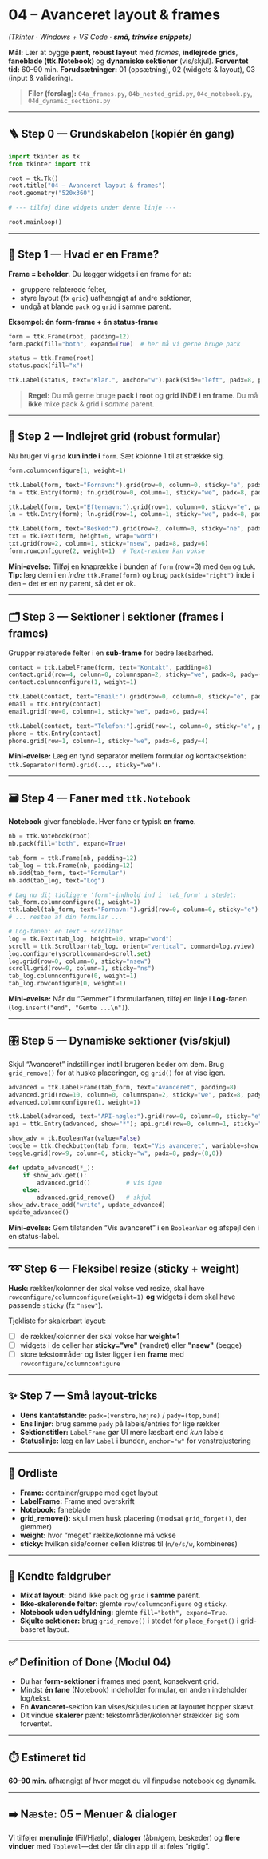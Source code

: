 # **04 – Avanceret layout & frames**

*(Tkinter · Windows + VS Code · **små, trinvise snippets**)*

**Mål:** Lær at bygge **pænt, robust layout** med *frames*, **indlejrede grids**, **faneblade (ttk.Notebook)** og **dynamiske sektioner** (vis/skjul).
**Forventet tid:** 60–90 min.
**Forudsætninger:** 01 (opsætning), 02 (widgets & layout), 03 (input & validering).

> **Filer (forslag):** `04a_frames.py`, `04b_nested_grid.py`, `04c_notebook.py`, `04d_dynamic_sections.py`

---

## 🪜 Step 0 — Grundskabelon (kopiér én gang)

```python
import tkinter as tk
from tkinter import ttk

root = tk.Tk()
root.title("04 – Avanceret layout & frames")
root.geometry("520x360")

# --- tilføj dine widgets under denne linje ---

root.mainloop()
```

---

## 🧱 Step 1 — Hvad er en Frame?

**Frame = beholder**. Du lægger widgets i en frame for at:

* gruppere relaterede felter,
* styre layout (fx `grid`) uafhængigt af andre sektioner,
* undgå at blande `pack` og `grid` i samme parent.

**Eksempel: én form-frame + én status-frame**

```python
form = ttk.Frame(root, padding=12)
form.pack(fill="both", expand=True)  # her må vi gerne bruge pack

status = ttk.Frame(root)
status.pack(fill="x")

ttk.Label(status, text="Klar.", anchor="w").pack(side="left", padx=8, pady=6)
```

> **Regel:** Du må gerne bruge **pack i root** og **grid INDE i en frame**.
> Du må **ikke** mixe pack & grid i *samme* parent.

---

## 🧩 Step 2 — Indlejret grid (robust formular)

Nu bruger vi `grid` **kun inde i** `form`. Sæt kolonne 1 til at strække sig.

```python
form.columnconfigure(1, weight=1)

ttk.Label(form, text="Fornavn:").grid(row=0, column=0, sticky="e", padx=8, pady=6)
fn = ttk.Entry(form); fn.grid(row=0, column=1, sticky="we", padx=8, pady=6)

ttk.Label(form, text="Efternavn:").grid(row=1, column=0, sticky="e", padx=8, pady=6)
ln = ttk.Entry(form); ln.grid(row=1, column=1, sticky="we", padx=8, pady=6)

ttk.Label(form, text="Besked:").grid(row=2, column=0, sticky="ne", padx=8, pady=6)
txt = tk.Text(form, height=6, wrap="word")
txt.grid(row=2, column=1, sticky="nsew", padx=8, pady=6)
form.rowconfigure(2, weight=1)  # Text-rækken kan vokse
```

**Mini-øvelse:** Tilføj en knaprække i bunden af `form` (row=3) med `Gem` og `Luk`.
**Tip:** læg dem i en *indre* `ttk.Frame(form)` og brug `pack(side="right")` inde i den – det er en ny parent, så det er ok.

---

## 🗂️ Step 3 — Sektioner i sektioner (frames i frames)

Grupper relaterede felter i en **sub-frame** for bedre læsbarhed.

```python
contact = ttk.LabelFrame(form, text="Kontakt", padding=8)
contact.grid(row=4, column=0, columnspan=2, sticky="we", padx=8, pady=(0,8))
contact.columnconfigure(1, weight=1)

ttk.Label(contact, text="Email:").grid(row=0, column=0, sticky="e", padx=6, pady=4)
email = ttk.Entry(contact)
email.grid(row=0, column=1, sticky="we", padx=6, pady=4)

ttk.Label(contact, text="Telefon:").grid(row=1, column=0, sticky="e", padx=6, pady=4)
phone = ttk.Entry(contact)
phone.grid(row=1, column=1, sticky="we", padx=6, pady=4)
```

**Mini-øvelse:** Læg en tynd separator mellem formular og kontaktsektion: `ttk.Separator(form).grid(..., sticky="we")`.

---

## 🗃️ Step 4 — Faner med `ttk.Notebook`

**Notebook** giver faneblade. Hver fane er typisk **en frame**.

```python
nb = ttk.Notebook(root)
nb.pack(fill="both", expand=True)

tab_form = ttk.Frame(nb, padding=12)
tab_log = ttk.Frame(nb, padding=12)
nb.add(tab_form, text="Formular")
nb.add(tab_log, text="Log")

# Læg nu dit tidligere 'form'-indhold ind i 'tab_form' i stedet:
tab_form.columnconfigure(1, weight=1)
ttk.Label(tab_form, text="Fornavn:").grid(row=0, column=0, sticky="e")
# ... resten af din formular ...

# Log-fanen: en Text + scrollbar
log = tk.Text(tab_log, height=10, wrap="word")
scroll = ttk.Scrollbar(tab_log, orient="vertical", command=log.yview)
log.configure(yscrollcommand=scroll.set)
log.grid(row=0, column=0, sticky="nsew")
scroll.grid(row=0, column=1, sticky="ns")
tab_log.columnconfigure(0, weight=1)
tab_log.rowconfigure(0, weight=1)
```

**Mini-øvelse:** Når du “Gemmer” i formularfanen, tilføj en linje i **Log**-fanen (`log.insert("end", "Gemte ...\n")`).

---

## 🎛️ Step 5 — Dynamiske sektioner (vis/skjul)

Skjul “Avanceret” indstillinger indtil brugeren beder om dem.
Brug `grid_remove()` for at huske placeringen, og `grid()` for at vise igen.

```python
advanced = ttk.LabelFrame(tab_form, text="Avanceret", padding=8)
advanced.grid(row=10, column=0, columnspan=2, sticky="we", padx=8, pady=8)
advanced.columnconfigure(1, weight=1)

ttk.Label(advanced, text="API-nøgle:").grid(row=0, column=0, sticky="e", padx=6, pady=4)
api = ttk.Entry(advanced, show="*"); api.grid(row=0, column=1, sticky="we", padx=6, pady=4)

show_adv = tk.BooleanVar(value=False)
toggle = ttk.Checkbutton(tab_form, text="Vis avanceret", variable=show_adv)
toggle.grid(row=9, column=0, sticky="w", padx=8, pady=(8,0))

def update_advanced(*_):
    if show_adv.get():
        advanced.grid()          # vis igen
    else:
        advanced.grid_remove()   # skjul
show_adv.trace_add("write", update_advanced)
update_advanced()
```

**Mini-øvelse:** Gem tilstanden “Vis avanceret” i en `BooleanVar` og afspejl den i en status-label.

---

## ➿ Step 6 — Fleksibel resize (sticky + weight)

**Husk:** rækker/kolonner der skal vokse ved resize, skal have `rowconfigure/columnconfigure(weight=1)` **og** widgets i dem skal have passende `sticky` (fx `"nsew"`).

Tjekliste for skalerbart layout:

* [ ] de rækker/kolonner der skal vokse har **weight=1**
* [ ] widgets i de celler har **sticky="we"** (vandret) eller **"nsew"** (begge)
* [ ] store tekstområder og lister ligger i en **frame** med `rowconfigure/columnconfigure`

---

## ✨ Step 7 — Små layout-tricks

* **Uens kantafstande:** `padx=(venstre,højre)` / `pady=(top,bund)`
* **Ens linjer:** brug samme `pady` på labels/entries for lige rækker
* **Sektionstitler:** `LabelFrame` gør UI mere læsbart end *kun* labels
* **Statuslinje:** læg en lav `Label` i bunden, `anchor="w"` for venstrejustering

---

## 🧠 Ordliste

* **Frame:** container/gruppe med eget layout
* **LabelFrame:** Frame med overskrift
* **Notebook:** faneblade
* **grid\_remove():** skjul men husk placering (modsat `grid_forget()`, der glemmer)
* **weight:** hvor “meget” række/kolonne må vokse
* **sticky:** hvilken side/corner cellen klistres til (`n/e/s/w`, kombineres)

---

## 🚧 Kendte faldgruber

* **Mix af layout:** bland ikke `pack` og `grid` i **samme** parent.
* **Ikke-skalerende felter:** glemte `row/columnconfigure` og `sticky`.
* **Notebook uden udfyldning:** glemte `fill="both", expand=True`.
* **Skjulte sektioner:** brug `grid_remove()` i stedet for `place_forget()` i grid-baseret layout.

---

## ✅ Definition of Done (Modul 04)

* Du har **form-sektioner** i frames med pænt, konsekvent grid.
* Mindst **én fane** (Notebook) indeholder formular, en anden indeholder log/tekst.
* En **Avanceret**-sektion kan vises/skjules uden at layoutet hopper skævt.
* Dit vindue **skalerer** pænt: tekstområder/kolonner strækker sig som forventet.

---

## ⏱️ Estimeret tid

**60–90 min.** afhængigt af hvor meget du vil finpudse notebook og dynamik.

---

## ➡️ Næste: **05 – Menuer & dialoger**

Vi tilføjer **menulinje** (Fil/Hjælp), **dialoger** (åbn/gem, beskeder) og **flere vinduer** med `Toplevel`—det der får din app til at føles “rigtig”.
